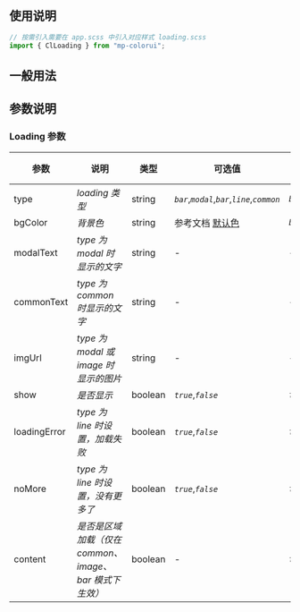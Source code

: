 ## 使用说明

```jsx
// 按需引入需要在 app.scss 中引入对应样式 loading.scss
import { ClLoading } from "mp-colorui";
```

## 一般用法

<CodeShow componentName='loading' />

## 参数说明

### Loading 参数

| 参数         | 说明                                                   | 类型    | 可选值                                        | 默认值    |
| ------------ | ------------------------------------------------------ | ------- | --------------------------------------------- | --------- |
| type         | _loading 类型_                                         | string  | _`bar`_,_`modal`_,_`bar`_,_`line`_,_`common`_ | _`bar`_   |
| bgColor      | _背景色_                                               | string  | 参考文档 [默认色](/mp-colorui-doc/home/color) | _`blue`_  |
| modalText    | _type 为 modal 时显示的文字_                           | string  | -                                             | -         |
| commonText   | _type 为 common 时显示的文字_                          | string  | -                                             | -         |
| imgUrl       | _type 为 modal 或 image 时显示的图片_                  | string  | -                                             | -         |
| show         | _是否显示_                                             | boolean | _`true`_,_`false`_                            | _`false`_ |
| loadingError | _type 为 line 时设置，加载失败_                        | boolean | _`true`_,_`false`_                            | _`false`_ |
| noMore       | _type 为 line 时设置，没有更多了_                      | boolean | _`true`_,_`false`_                            | _`false`_ |
| content      | _是否是区域加载（仅在 common、image、bar 模式下生效）_ | boolean | -                                             | _`false`_ |

<FloatPhone url="https://yinliangdream.github.io/mp-colorui-h5-demo/#/package/actionPackage/loading/index" />
